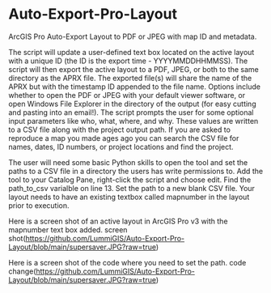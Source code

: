 # Auto-Export-Pro-Layout
ArcGIS Pro Auto-Export Layout to PDF or JPEG with map ID and metadata.

The script will update a user-defined text box located on the active layout with a unique ID (the ID is the export time - YYYYMMDDHHMMSS).  The script will then export the active layout to a PDF, JPEG, or both to the same directory as the APRX file.  The exported file(s) will share the name of the APRX but with the timestamp ID appended to the file name.  Options include whether to open the PDF or JPEG with your default viewer software, or open Windows File Explorer in the directory of the output (for easy cutting and pasting into an email!).   The script prompts the user for some optional input parameters like who, what, where, and why.  These values are written to a CSV file along with the project output path.   If you are asked to reproduce a map you made ages ago you can search the CSV file for names, dates, ID numbers, or project locations and find the project.  

The user will need some basic Python skills to open the tool and set the paths to a CSV file in a directory the users has write permissions to. Add the tool to your Catalog Pane, right-click the script and choose edit.  Find the path_to_csv varialble on line 13.  Set the path to a new blank CSV file. Your layout needs to have an existing textbox called mapnumber in the layout prior to execution.  


Here is a screen shot of an active layout in ArcGIS Pro v3 with the mapnumber text box added.
screen shot(https://github.com/LummiGIS/Auto-Export-Pro-Layout/blob/main/supersaver.JPG?raw=true)

Here is a screen shot of the code where you need to set the path.
code change(https://github.com/LummiGIS/Auto-Export-Pro-Layout/blob/main/supersaver.JPG?raw=true)
